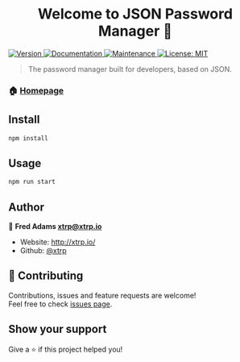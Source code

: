 <h1 align="center">Welcome to JSON Password Manager 👋</h1>
<p>
  <a href="https://www.npmjs.com/package/JSON Password Manager" target="_blank">
    <img alt="Version" src="https://img.shields.io/npm/v/JSON Password Manager.svg">
  </a>
  <a href="https://github.com/xtrp/JSON-Password-Manager#readme" target="_blank">
    <img alt="Documentation" src="https://img.shields.io/badge/documentation-yes-brightgreen.svg" />
  </a>
  <a href="https://github.com/xtrp/JSON-Password-Manager/graphs/commit-activity" target="_blank">
    <img alt="Maintenance" src="https://img.shields.io/badge/Maintained%3F-yes-green.svg" />
  </a>
  <a href="#" target="_blank">
    <img alt="License: MIT" src="https://img.shields.io/github/license/xtrp/JSON Password Manager" />
  </a>
</p>

> The password manager built for developers, based on JSON.

### 🏠 [Homepage](https://xtrp.github.io/JSON-Password-Manager/)

## Install

```sh
npm install
```

## Usage

```sh
npm run start
```

## Author

👤 **Fred Adams <xtrp@xtrp.io>**

* Website: http://xtrp.io/
* Github: [@xtrp](https://github.com/xtrp)

## 🤝 Contributing

Contributions, issues and feature requests are welcome!<br />Feel free to check [issues page](https://github.com/xtrp/JSON-Password-Manager/issues).

## Show your support

Give a ⭐️ if this project helped you!